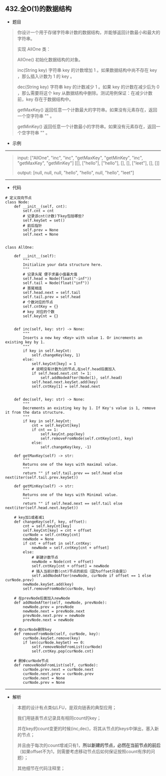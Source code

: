 432.全O(1)的数据结构
----------
 - 题目
>你设计一个用于存储字符串计数的数据结构，并能够返回计数最小和最大的字符串。
>
>实现 AllOne 类：
>
>AllOne() 初始化数据结构的对象。
> 
>inc(String key) 字符串 key 的计数增加 1 。如果数据结构中尚不存在 key ，那么插入计数为 1 的 key 。
> 
>dec(String key) 字符串 key 的计数减少 1 。如果 key 的计数在减少后为 0 ，那么需要将这个 key 从数据结构中删除。测试用例保证：在减少计数前，key 存在于数据结构中。
> 
>getMaxKey() 返回任意一个计数最大的字符串。如果没有元素存在，返回一个空字符串 "" 。
> 
>getMinKey() 返回任意一个计数最小的字符串。如果没有元素存在，返回一个空字符串 "" 。
>
 - 示例
 ----------
> input: ["AllOne", "inc", "inc", "getMaxKey", "getMinKey", "inc", "getMaxKey", "getMinKey"]
[[], ["hello"], ["hello"], [], [], ["leet"], [], []]
> 
> 
> output: [null, null, null, "hello", "hello", null, "hello", "leet"]
 ----------
 - 代码
 >
> 
    # 定义双向节点
    class Node:
        def __init__(self, cnt):
            self.cnt = cnt
            # 记录该cnt(计数)下key包括哪些?
            self.keySet = set()
            # 前后指针
            self.prev = None
            self.next = None
    
    
    class AllOne:
    
        def __init__(self):
            """
            Initialize your data structure here.
            """
            # 记录头尾 便于求最小值最大值
            self.head = Node(float("-inf"))
            self.tail = Node(float("inf"))
            # 首尾相连
            self.head.next = self.tail
            self.tail.prev = self.head
            # 个数对应的节点
            self.cntKey = {}
            # key 对应的个数
            self.keyCnt = {}
    
    
        def inc(self, key: str) -> None:
            """
            Inserts a new key <Key> with value 1. Or increments an existing key by 1.
            """
            if key in self.keyCnt:
                self.changeKey(key, 1)
            else:
                self.keyCnt[key] = 1
                # 说明没有计数为1的节点,在self.head后面加入
                if self.head.next.cnt != 1:
                    self.addNodeAfter(Node(1), self.head)
                self.head.next.keySet.add(key)
                self.cntKey[1] = self.head.next
    
    
        def dec(self, key: str) -> None:
            """
            Decrements an existing key by 1. If Key's value is 1, remove it from the data structure.
            """
            if key in self.keyCnt:
                cnt = self.keyCnt[key]
                if cnt == 1:
                    self.keyCnt.pop(key)
                    self.removeFromNode(self.cntKey[cnt], key)
                else:
                    self.changeKey(key, -1)
    
        def getMaxKey(self) -> str:
            """
            Returns one of the keys with maximal value.
            """
            return "" if self.tail.prev == self.head else next(iter(self.tail.prev.keySet))
    
        def getMinKey(self) -> str:
            """
            Returns one of the keys with Minimal value.
            """
            return "" if self.head.next == self.tail else next(iter(self.head.next.keySet))
    
        # key加1或者减1
        def changeKey(self, key, offset):
            cnt = self.keyCnt[key]
            self.keyCnt[key] = cnt + offset
            curNode = self.cntKey[cnt]
            newNode = None
            if cnt + offset in self.cntKey:
                newNode = self.cntKey[cnt + offset]
            else:
                # 新建计数节点
                newNode = Node(cnt + offset)
                self.cntKey[cnt + offset] = newNode
                # 插入当前计数(cnt)节点的前后（因为offset只会是1）
                self.addNodeAfter(newNode, curNode if offset == 1 else curNode.prev)
            newNode.keySet.add(key)
            self.removeFromNode(curNode, key)
    
        # 在prevNode后面加入newNode
        def addNodeAfter(self, newNode, prevNode):
            newNode.prev = prevNode
            newNode.next = prevNode.next
            prevNode.next.prev = newNode
            prevNode.next = newNode
    
        # 在curNode删除key
        def removeFromNode(self, curNode, key):
            curNode.keySet.remove(key)
            if len(curNode.keySet) == 0:
                self.removeNodeFromList(curNode)
                self.cntKey.pop(curNode.cnt)
    
        # 删掉curNode节点
        def removeNodeFromList(self, curNode):
            curNode.prev.next = curNode.next
            curNode.next.prev = curNode.prev
            curNode.next = None
            curNode.prev = None
  ----------
 - 解析
 >
> 本题的设计有点类似LFU，是双向链表的典型应用；
> 
> 我们用链表节点记录具有相同count的key；
> 
> 并在key的count变更的时候(inc,dec)，将其从节点的keys中弹出，塞入新的节点；
> 
> 并且由于每次的count增减只有1，**所以新建的节点，必然在当前节点的前后**（如果offset不为1，则需要考虑移动节点后如何保证按照count有序的问题）；
> 
> 其他细节在代码注释里；
